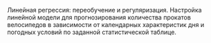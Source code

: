 Линейная регрессия: переобучение и регуляризация. Настройка линейной модели для прогнозирования количества прокатов велосипедов в зависимости от календарных характеристик дня и погодных условий по заданной статистической таблице. 
